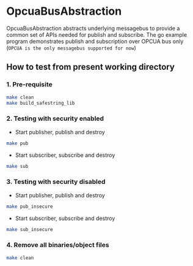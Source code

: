 # OpcuaBusAbstraction

OpcuaBusAbstraction abstracts underlying messagebus to provide a common set of APIs needed for publish and subscribe.
The go example program demonstrates publish and subscription over OPCUA bus only (`OPCUA is the only messagebus supported for now`)

## How to test from present working directory

### 1. Pre-requisite

  ```sh
  make clean
  make build_safestring_lib
  ```

### 2. Testing with security enabled

* Start publisher, publish and destroy

```sh
make pub
```

* Start subscriber, subscribe and destroy

```sh
make sub
```

### 3. Testing with security disabled

* Start publisher, publish and destroy

```sh
make pub_insecure
```

* Start subscriber, subscribe and destroy

```sh
make sub_insecure
```

### 4. Remove all binaries/object files

```sh
make clean
```
